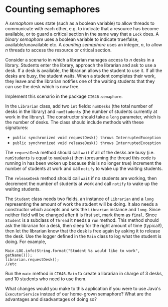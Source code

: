 # Counting semaphores

A *semaphore* uses state (such as a boolean variable) to allow threads to communicate with each other,
e.g. to indicate that a resource has become available, or to guard a critical section in the same
way that a `Lock` does. A *binary semaphore* uses a boolean variable to indicate true/false,
available/unavailable etc. A *counting semaphore* uses an integer, *n*, to allow *n* threads to 
access the resource or critical section.

Consider a scenario in which a librarian manages access to *n* desks in a library. Students enter the
library, approach the librarian and ask to use a desk. If a desk is available, the librarian allows
the student to use it. If all the desks are busy, the student waits. When a student completes their
work, they leave and the librarian notifies one of the waiting students that they can use the desk
which is now free.

Implement this scenario in the package `CI646.semaphore`. 

In the `Librarian` class, add two `int` fields: `numDesks` (the total number of desks in the library) and 
`numStudents` (the number of students currently at work in the library). The constructor should take a `long` parameter, 
which is the number of desks. The class should include methods with these signatures:

+ `public synchronized void requestDesk() throws InterruptedException` 
+ `public synchronized void releaseDesk() throws InterruptedException`

The `requestDesk` method should call `wait` if all of the desks are busy (i.e. `numStudents` is equal to `numDesks`) 
then (presuming the thread this code is running in has been woken up because this is no longer true) increment the 
number of students at work and call `notify` to wake up the waiting students.

The `releaseDesk` method should call `wait` if no students are working, then decrement the number
of students at work and call `notify` to wake up the waiting students.

The `Student` class needs two fields, an instance of `Librarian` and a `long` representing
the amount of work the student will be doing. It also needs a constructor which accepts and sets 
the `Librarian` instance and `long`. Since neither field will be changed after it is first set, mark
them as `final`. Since `Student` is a subclass of `Thread` it needs a `run` method. This method
should ask the librarian for a desk, then sleep for the right amount of time (typical!), then let
the librarian know that the desk is free again by asking it to release the desk. 
Use the logger defined in the `Main` class to log what the student is doing. For example,

    Main.LOG.info(String.format("Student %s would like to work", getName()));
    librarian.requestDesk();
    //etc

Run the `main` method in `CI646.Main` to create a librarian in charge of 3 desks, and 10 students
who need to use them.

What changes would you make to this application if you were to use Java's `ExecutorService` instead of our home-grown 
semaphore? What are the advantages and disadvantages of doing so?
